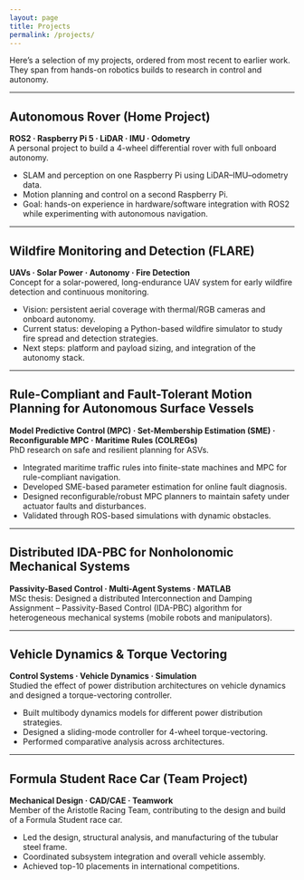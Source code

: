 ```yaml
---
layout: page
title: Projects
permalink: /projects/
---
```


Here’s a selection of my projects, ordered from most recent to earlier work.  
They span from hands-on robotics builds to research in control and autonomy.

---

## Autonomous Rover (Home Project)  
**ROS2 · Raspberry Pi 5 · LiDAR · IMU · Odometry**  
A personal project to build a 4-wheel differential rover with full onboard autonomy.  
- SLAM and perception on one Raspberry Pi using LiDAR–IMU–odometry data.  
- Motion planning and control on a second Raspberry Pi.  
- Goal: hands-on experience in hardware/software integration with ROS2 while experimenting with autonomous navigation.  

---

## Wildfire Monitoring and Detection (FLARE)  
**UAVs · Solar Power · Autonomy · Fire Detection**  
Concept for a solar-powered, long-endurance UAV system for early wildfire detection and continuous monitoring.  
- Vision: persistent aerial coverage with thermal/RGB cameras and onboard autonomy.  
- Current status: developing a Python-based wildfire simulator to study fire spread and detection strategies.  
- Next steps: platform and payload sizing, and integration of the autonomy stack.  

---

## Rule-Compliant and Fault-Tolerant Motion Planning for Autonomous Surface Vessels  
**Model Predictive Control (MPC) · Set-Membership Estimation (SME) · Reconfigurable MPC · Maritime Rules (COLREGs)**  
PhD research on safe and resilient planning for ASVs.  
- Integrated maritime traffic rules into finite-state machines and MPC for rule-compliant navigation.  
- Developed SME-based parameter estimation for online fault diagnosis.  
- Designed reconfigurable/robust MPC planners to maintain safety under actuator faults and disturbances.  
- Validated through ROS-based simulations with dynamic obstacles.  

---

## Distributed IDA-PBC for Nonholonomic Mechanical Systems  
**Passivity-Based Control · Multi-Agent Systems · MATLAB**  
MSc thesis: Designed a distributed Interconnection and Damping Assignment – Passivity-Based Control (IDA-PBC) algorithm for heterogeneous mechanical systems (mobile robots and manipulators).  

---

## Vehicle Dynamics & Torque Vectoring  
**Control Systems · Vehicle Dynamics · Simulation**  
Studied the effect of power distribution architectures on vehicle dynamics and designed a torque-vectoring controller.  
- Built multibody dynamics models for different power distribution strategies.  
- Designed a sliding-mode controller for 4-wheel torque-vectoring.  
- Performed comparative analysis across architectures.  

---

## Formula Student Race Car (Team Project)  
**Mechanical Design · CAD/CAE · Teamwork**  
Member of the Aristotle Racing Team, contributing to the design and build of a Formula Student race car.  
- Led the design, structural analysis, and manufacturing of the tubular steel frame.  
- Coordinated subsystem integration and overall vehicle assembly.  
- Achieved top-10 placements in international competitions.  

